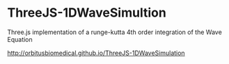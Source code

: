 # ThreeJS-1DWaveSimultion
Three.js implementation of a runge-kutta 4th order integration of the Wave Equation

http://orbitusbiomedical.github.io/ThreeJS-1DWaveSimulation
